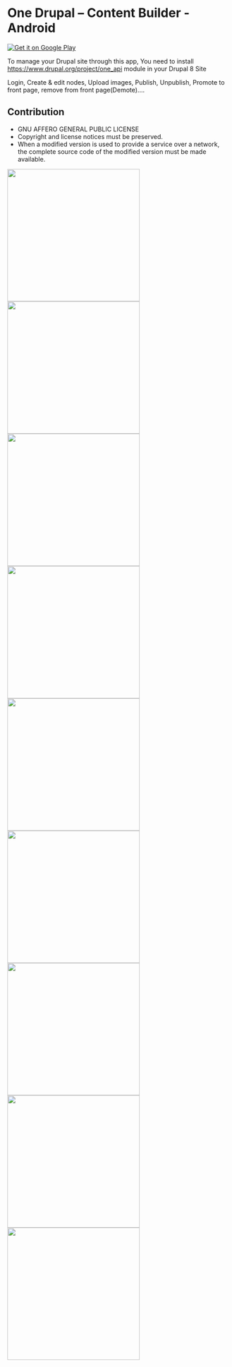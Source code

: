 # One Drupal – Content Builder - Android
<a href='https://play.google.com/store/apps/details?id=com.technikh.onedrupal&pcampaignid=MKT-Other-global-all-co-prtnr-py-PartBadge-Mar2515-1'><img alt='Get it on Google Play' src='https://play.google.com/intl/en_us/badges/images/generic/en_badge_web_generic.png'/></a>

To manage your Drupal site through this app, You need to install https://www.drupal.org/project/one_api module in your Drupal 8 Site

Login, Create & edit nodes, Upload images, Publish, Unpublish, Promote to front page, remove from front page(Demote)....<br/>

## Contribution
 * GNU AFFERO GENERAL PUBLIC LICENSE
 * Copyright and license notices must be preserved.
 * When a modified version is used to provide a service over a network, the complete source code of the modified version must be made available.


<img src="https://raw.githubusercontent.com/onedrupal/One-Drupal-Android/master/screenshots/blog_screen1_google_signin.png" width="300px"/>
<img src="https://raw.githubusercontent.com/onedrupal/One-Drupal-Android/master/screenshots/blog_screen2_signout_auto_disappear.png" width="300px"/>
<img src="https://raw.githubusercontent.com/onedrupal/One-Drupal-Android/master/screenshots/blog_screen3_dashboard_posts_list.png" width="300px"/>
<img src="https://raw.githubusercontent.com/onedrupal/One-Drupal-Android/master/screenshots/blog_screen4_form_post_blog.png" width="300px"/>
<img src="https://raw.githubusercontent.com/onedrupal/One-Drupal-Android/master/screenshots/Screenshot_20190328-203100.png" width="300px"/>
<img src="https://raw.githubusercontent.com/onedrupal/One-Drupal-Android/master/screenshots/Screenshot_20190328-203323.png" width="300px"/>
<img src="https://raw.githubusercontent.com/onedrupal/One-Drupal-Android/master/screenshots/Screenshot_20190328-203507.png" width="300px"/>
<img src="https://raw.githubusercontent.com/onedrupal/One-Drupal-Android/master/screenshots/Screenshot_20190328-203529.png" width="300px"/>
<img src="https://raw.githubusercontent.com/onedrupal/One-Drupal-Android/master/screenshots/Screenshot_20190328-203635.png" width="300px"/>
